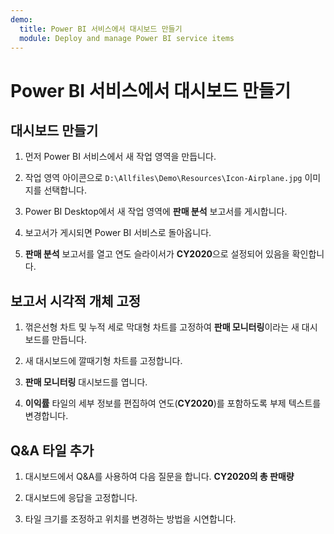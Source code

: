 ```yaml
---
demo:
  title: Power BI 서비스에서 대시보드 만들기
  module: Deploy and manage Power BI service items
---
```

# Power BI 서비스에서 대시보드 만들기

## 대시보드 만들기

1. 먼저 Power BI 서비스에서 새 작업 영역을 만듭니다.

1. 작업 영역 아이콘으로 `D:\Allfiles\Demo\Resources\Icon-Airplane.jpg` 이미지를 선택합니다.

1. Power BI Desktop에서 새 작업 영역에 **판매 분석** 보고서를 게시합니다.

1. 보고서가 게시되면 Power BI 서비스로 돌아옵니다.

1. **판매 분석** 보고서를 열고 연도 슬라이서가 **CY2020**으로 설정되어 있음을 확인합니다.

## 보고서 시각적 개체 고정

1. 꺾은선형 차트 및 누적 세로 막대형 차트를 고정하여 **판매 모니터링**이라는 새 대시보드를 만듭니다.

1. 새 대시보드에 깔때기형 차트를 고정합니다.

1. **판매 모니터링** 대시보드를 엽니다.

1. **이익률** 타일의 세부 정보를 편집하여 연도(**CY2020**)를 포함하도록 부제 텍스트를 변경합니다.

## Q&A 타일 추가

1. 대시보드에서 Q&A를 사용하여 다음 질문을 합니다. **CY2020의 총 판매량**

1. 대시보드에 응답을 고정합니다.

1. 타일 크기를 조정하고 위치를 변경하는 방법을 시연합니다.
